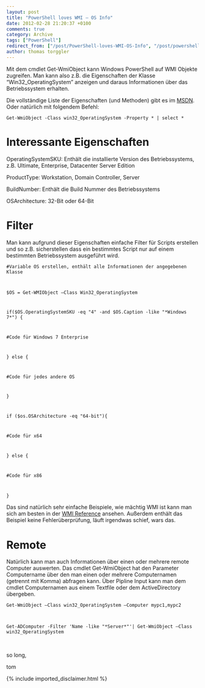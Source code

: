 ```yaml
---
layout: post
title: "PowerShell loves WMI – OS Info"
date: 2012-02-28 21:20:37 +0100
comments: true
category: Archive
tags: ["PowerShell"]
redirect_from: ["/post/PowerShell-loves-WMI-OS-Info", "/post/powershell-loves-wmi-os-info"]
author: thomas torggler
---
```

<!-- more -->
<p>Mit dem cmdlet Get-WmiObject kann Windows PowerShell auf WMI Objekte zugreifen. Man kann also z.B. die Eigenschaften der Klasse “Win32_OperatingSystem” anzeigen und daraus Informationen über das Betriebssystem erhalten.</p>  <p>Die vollständige Liste der Eigenschaften (und Methoden) gibt es im <a href="http://msdn.microsoft.com/en-us/library/windows/desktop/aa394239(v=vs.85).aspx" target="_blank">MSDN</a>. Oder natürlich mit folgendem Befehl:</p>  <p><code>Get-WmiObject -Class win32_OperatingSystem -Property * | select *</code></p>  <h1>Interessante Eigenschaften</h1>  <p>OperatingSystemSKU: Enthält die installierte Version des Betriebssystems, z.B. Ultimate, Enterprise, Datacenter Server Edition</p>  <p>ProductType: Workstation, Domain Controller, Server</p>  <p>BuildNumber: Enthält die Build Nummer des Betriebssystems</p>  <p>OSArchitecture: 32-Bit oder 64-Bit</p>  <h1>Filter</h1>  <p>Man kann aufgrund dieser Eigenschaften einfache Filter für Scripts erstellen und so z.B. sicherstellen dass ein bestimmtes Script nur auf einem bestimmten Betriebssystem ausgeführt wird.</p>  <p><code>#Variable OS erstellen, enthält alle Informationen der angegebenen Klasse</p>    <p>$OS = Get-WMIObject –Class Win32_OperatingSystem</p>    <p>if($OS.OperatingSystemSKU -eq &quot;4&quot; -and $OS.Caption -like &quot;*Windows 7*&quot;) {</p>    <p>#Code für Windows 7 Enterprise</p>    <p>} else {</p>    <p>#Code für jedes andere OS</p>    <p>}</p>    <p>if ($os.OSArchitecture -eq &quot;64-bit&quot;){</p>    <p>#Code für x64 </p>    <p>} else {</p>    <p>#Code für x86</p>    <p>}</code></p>  <p>Das sind natürlich sehr einfache Beispiele, wie mächtig WMI ist kann man sich am besten in der <a href="http://msdn.microsoft.com/en-us/library/windows/desktop/aa394572(v=vs.85).aspx" target="_blank">WMI Reference</a> ansehen. Außerdem enthält das Beispiel keine Fehlerüberprüfung, läuft irgendwas schief, wars das.</p>  <h1>Remote</h1>  <p>Natürlich kann man auch Informationen über einen oder mehrere remote Computer auswerten. Das cmdlet Get-WmiObject hat den Parameter Computername über den man einen oder mehrere Computernamen (getrennt mit Komma) abfragen kann. Über Pipline Input kann man dem cmdlet Computernamen aus einem Textfile oder dem ActiveDirectory übergeben.</p>  <p><code>Get-WmiObject –Class win32_OperatingSystem –Computer mypc1,mypc2</p>    <p>Get-ADComputer -Filter 'Name -like &quot;*Server*&quot;'| Get-WmiObject –Class win32_OperatingSystem</code></p>  <p>&#160;</p>  <p>so long,</p>  <p>tom</p>
{% include imported_disclaimer.html %}
